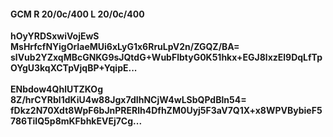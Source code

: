 #### GCM R 20/0c/400 L 20/0c/400
**hOyYRDSxwiVojEwS**<br/>**MsHrfcfNYigOrIaeMUi6xLyG1x6RruLpV2n/ZGQZ/BA=**<br/>**slVub2YZxqMBcGNKG9sJQtdG+WubFlbtyG0K51hkx+EGJ8lxzEl9DqLfTpOYgU3kqXCTpVjqBP+YqipE...**<br/><br/>
**ENbdow4QhlUTZKOg**<br/>**8Z/hrCYRbl1dKiU4w88Jgx7dIhNCjW4wLSbQPdBln54=**<br/>**fDkz2N70Xdt8WpF6bJnPRERlh4DfhZM0Uyj5F3aV7Q1X+x8WPVBybieF5786TiIQ5p8mKFbhkEVEj7Cg...**